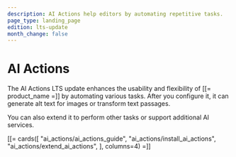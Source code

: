 ```yaml
---
description: AI Actions help editors by automating repetitive tasks.
page_type: landing_page
edition: lts-update
month_change: false
---
```


# AI Actions

The AI Actions LTS update enhances the usability and flexibility of [[= product_name =]] by automating various tasks.
After you configure it, it can generate alt text for images or transform text passages.

You can also extend it to perform other tasks or support additional AI services.

[[= cards([
"ai_actions/ai_actions_guide",
"ai_actions/install_ai_actions",
"ai_actions/extend_ai_actions",
], columns=4) =]]
